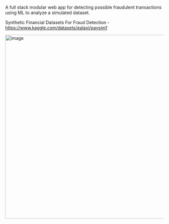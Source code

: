 A full stack modular web app for detecting possible fraudulent transactions using ML to analyze a simulated dataset.

Synthetic Financial Datasets For Fraud Detection - https://www.kaggle.com/datasets/ealaxi/paysim1

<img width="673" height="583" alt="image" src="https://github.com/user-attachments/assets/42b383c8-bad3-43e2-9aad-40ef804db485" />
